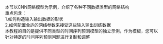 本节以CNN网络模型为示例，介绍了各种不同数据类型的网络结构  
重点包含：  
1.如何构造输入输出数据的形状  
2.如何配置合适的网络参数来接受这些输入输出训练数据  
本教程的目的是提供不同类型的时间序列预测模型的独立示例，作为模板，您可以针对特定的时间序列预测问题进行复制和调整
